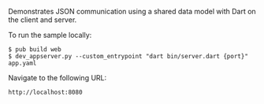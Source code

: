 Demonstrates JSON communication using a shared data model with Dart on the
client and server.

To run the sample locally:

    $ pub build web
    $ dev_appserver.py --custom_entrypoint "dart bin/server.dart {port}" app.yaml

Navigate to the following URL:

    http://localhost:8080
